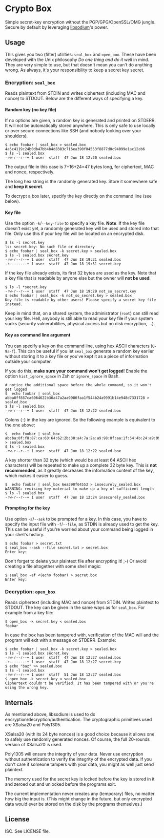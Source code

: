 # Crypto Box
Simple secret-key encryption without the PGP/GPG/OpenSSL/OMG jungle. Secure by
default by leveraging [libsodium](https://github.com/jedisct1/libsodium)'s
power.

## Usage

This gives you two (filter) utilities: `seal_box` and `open_box`. These have
been developed with the Unix philosophy _Do one thing and do it well_ in mind.
They are very simple to use, but that doesn't mean you can't do anything
wrong. As always, it's your responsibility to keep a secret key secret.

### Encryption: `seal_box`

Reads plaintext from STDIN and writes ciphertext (including MAC and nonce) to
STDOUT. Below are the different ways of specifying a key.

#### Random key (no key file)

If no options are given, a random key is generated and printed on STDERR. It
will not be automatically stored anywhere. This is only safe to use locally or
over secure connections like SSH (and nobody looking over your shoulders).

```
$ echo foobar | seal_box > sealed.box
4a5c4119c24b0db47bb4b4d8383c716ea390f04553f8877d0c94099e1ac12eb6
$ ls -l sealed.box
-rw-r--r--+ 1 user  staff  47 Jun 18 12:20 sealed.box
```
The output file in this case is 7+16+24=47 bytes long, for ciphertext, MAC and
nonce, respectively.

The long hex string is the randomly generated key. Store it somewhere safe and
**keep it secret**.

To decrypt a box later, specify the key directly on the command line (see
below).

#### Key file

Use the option `-k`/`--key-file` to specify a key file. **Note**: If the key
file doesn't exist yet, a randomly generated key will be used and stored into
that file.  Only use this if your key file will be located on an encrypted
disk.

```
$ ls -l secret.key
ls: secret.key: No such file or directory
$ echo foobar | seal_box -k secret.key > sealed.box
$ ls -l sealed.box secret.key
-rw-r--r--+ 1 user  staff  47 Jun 18 19:31 sealed.box
-r--------+ 1 user  staff  47 Jun 18 19:31 secret.key
```

If the key file already exists, its first 32 bytes are used as the key. Note
that a key file that is readable by anyone else but the owner will **not be
used**.

```
$ ls -l *secret.key
-rw-r--r--+ 1 user  staff  47 Jun 18 19:29 not_so_secret.key
$ echo foobar | seal_box -k not_so_secret.key > sealed.box
Key file is readable by other users! Please specify a secret key file instead.
```

Keep in mind that, on a shared system, the administrator (`root`) can still
read your key file.  Hell, anybody is still able to read your key file if your
system sucks (security vulnerabilities, physical access but no disk
encryption, ...).

#### Key as command line argument

You can specify a key on the command line, using hex ASCII characters (`0-9a-f`).
This can be useful if you let `seal_box` generate a random key earlier without
storing it to a key file or you've kept it as a piece of information outside
your computer.

If you do this, **make sure your command won't get logged**! Enable the option
`hist_ignore_space` in Zsh or `ignore_space` in Bash.

```
# notice the additional space before the whole command, so it won't get logged
$  echo foobar | seal_box abba0ff887ca6064622b30a47a2aa9980faa1f544b24a9991b14e948d7331728 > sealed.box
$ ls -l sealed.box
-rw-r--r--+ 1 user  staff  47 Jun 18 12:22 sealed.box
```

Colons (`:`) in the key are ignored. So the following example is equivalent to
the one above:

```
$  echo foobar | seal_box ab:ba:0f:f8:87:ca:60:64:62:2b:30:a4:7a:2a:a9:98:0f:aa:1f:54:4b:24:a9:99:1b:14:e9:48:d7:33:17:28 > sealed.box
$ ls -l sealed.box
-rw-r--r--+ 1 user  staff  47 Jun 18 12:22 sealed.box
```
A key shorter than 32 byte (which would be at least 64 ASCII hex characters)
will be repeated to make up a complete 32 byte key. This is **not
recommended**, as it greatly decreases the information content of the key,
which makes it easier to guess.

```
$  echo foobar | seal_box 6ea390f04553 > insecurely_sealed.box
WARNING: reuising key material to make up a key of sufficient length
$ ls -l sealed.box
-rw-r--r--+ 1 user  staff  47 Jun 18 12:24 insecurely_sealed.box
```

#### Prompting for the key

Use option `-a`/`--ask` to be prompted for a key. In this case, you have to
specify the input file with `-f`/`--file`, as STDIN is already used to get the
key.  This can be useful if you're worried about your command being logged in
your shell's history.

```
$ echo foobar > secret.txt
$ seal_box --ask --file secret.txt > secret.box
Enter key: 
```

Don't forget to delete your plaintext file after encrypting it! ;-) Or avoid
creating a file altogether with some shell magic:

```
$ seal_box -af <(echo foobar) > secret.box
Enter key: 
```

### Decryption: `open_box`

Reads ciphertext (including MAC and nonce) from STDIN. Writes plaintext to STDOUT. The
key can be given in the same ways as for `seal_box`. For example from a key file:

```
$ open_box -k secret.key < sealed.box
foobar
```

In case the box has been tampered with, verification of the MAC will and the
program will exit with a message on STDERR. Example:

```
$ echo foobar | seal_box -k secret.key > sealed.box
$ ls -l sealed.box secret.key
-rw-r--r--+ 1 user  staff  47 Jun 18 12:27 sealed.box
-r--------+ 1 user  staff  47 Jun 18 12:27 secret.key
$ echo "baz" >> sealed.box
$ ls -l sealed.box
-rw-r--r--+ 1 user  staff  51 Jun 18 12:27 sealed.box
$ open_box -k secret.key < sealed.box
Ciphertext couldn't be verified. It has been tampered with or you're using the wrong key.
```

## Internals

As mentioned above, libsodium is used to do
encryption/decryption/authentication. The cryptographic primitives used are
XSalsa20 and Poly1305.

XSalsa20 (with its 24 byte nonces) is a good choice because it allows one to
safely use randomly generated nonces. Of course, the full 20-rounds version of
XSalsa20 is used.

Poly1305 will ensure the integrity of your data. Never use encryption without
authentication to verify the integrity of the encrypted data. If you don't care
if someone tampers with your data, you might as well just send plaintext.

The memory used for the secret key is locked before the key is stored in it
and zeroed out and unlocked before the programs exit.

The current implementation never creates any (temporary) files, no matter how
big the input is. (This might change in the future, but only encrypted data
would ever be stored on the disk by the programs themselves.)

## License

ISC. See LICENSE file.
